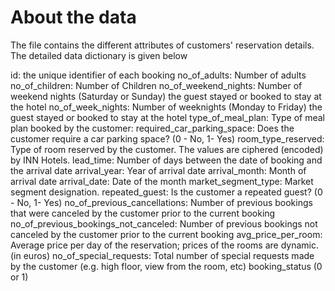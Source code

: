 # About the data
The file contains the different attributes of customers' reservation details. The detailed data dictionary is given below

id: the unique identifier of each booking
no_of_adults: Number of adults
no_of_children: Number of Children
no_of_weekend_nights: Number of weekend nights (Saturday or Sunday) the guest stayed or booked to stay at the hotel
no_of_week_nights: Number of weeknights (Monday to Friday) the guest stayed or booked to stay at the hotel
type_of_meal_plan: Type of meal plan booked by the customer:
required_car_parking_space: Does the customer require a car parking space? (0 - No, 1- Yes)
room_type_reserved: Type of room reserved by the customer. The values are ciphered (encoded) by INN Hotels.
lead_time: Number of days between the date of booking and the arrival date
arrival_year: Year of arrival date
arrival_month: Month of arrival date
arrival_date: Date of the month
market_segment_type: Market segment designation.
repeated_guest: Is the customer a repeated guest? (0 - No, 1- Yes)
no_of_previous_cancellations: Number of previous bookings that were canceled by the customer prior to the current booking
no_of_previous_bookings_not_canceled: Number of previous bookings not canceled by the customer prior to the current booking
avg_price_per_room: Average price per day of the reservation; prices of the rooms are dynamic. (in euros)
no_of_special_requests: Total number of special requests made by the customer (e.g. high floor, view from the room, etc)
booking_status (0 or 1)
